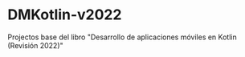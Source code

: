 # DMKotlin-v2022
Projectos base del libro "Desarrollo de aplicaciones móviles en Kotlin (Revisión 2022)"
